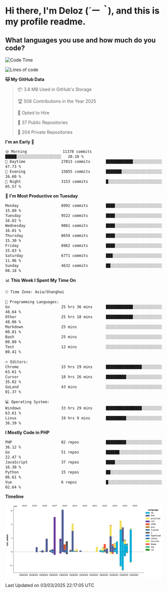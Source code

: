 # **Hi there, I'm Deloz (*´ー｀*), and this is my profile readme.**

## **What languages you use and how much do you code?**

<!--START_SECTION:waka-->
![Code Time](http://img.shields.io/badge/Code%20Time-5%2C809%20hrs%2037%20mins-blue)

![Lines of code](https://img.shields.io/badge/From%20Hello%20World%20I%27ve%20Written-49.8%20million%20lines%20of%20code-blue)

**🐱 My GitHub Data** 

> 📦 3.8 MB Used in GitHub's Storage 
 > 
> 🏆 508 Contributions in the Year 2025
 > 
> 💼 Opted to Hire
 > 
> 📜 37 Public Repositories 
 > 
> 🔑 204 Private Repositories 
 > 
**I'm an Early 🐤** 

```text
🌞 Morning                11378 commits       █████░░░░░░░░░░░░░░░░░░░░   20.10 % 
🌆 Daytime                27013 commits       ████████████░░░░░░░░░░░░░   47.73 % 
🌃 Evening                15055 commits       ███████░░░░░░░░░░░░░░░░░░   26.60 % 
🌙 Night                  3153 commits        █░░░░░░░░░░░░░░░░░░░░░░░░   05.57 % 
```
📅 **I'm Most Productive on Tuesday** 

```text
Monday                   8992 commits        ████░░░░░░░░░░░░░░░░░░░░░   15.89 % 
Tuesday                  9522 commits        ████░░░░░░░░░░░░░░░░░░░░░   16.82 % 
Wednesday                9061 commits        ████░░░░░░░░░░░░░░░░░░░░░   16.01 % 
Thursday                 8659 commits        ████░░░░░░░░░░░░░░░░░░░░░   15.30 % 
Friday                   8962 commits        ████░░░░░░░░░░░░░░░░░░░░░   15.83 % 
Saturday                 6771 commits        ███░░░░░░░░░░░░░░░░░░░░░░   11.96 % 
Sunday                   4632 commits        ██░░░░░░░░░░░░░░░░░░░░░░░   08.18 % 
```


📊 **This Week I Spent My Time On** 

```text
🕑︎ Time Zone: Asia/Shanghai

💬 Programming Languages: 
Go                       25 hrs 36 mins      ████████████░░░░░░░░░░░░░   48.64 % 
Other                    25 hrs 18 mins      ████████████░░░░░░░░░░░░░   48.06 % 
Markdown                 25 mins             ░░░░░░░░░░░░░░░░░░░░░░░░░   00.81 % 
Bash                     25 mins             ░░░░░░░░░░░░░░░░░░░░░░░░░   00.80 % 
Text                     12 mins             ░░░░░░░░░░░░░░░░░░░░░░░░░   00.41 % 

🔥 Editors: 
Chrome                   33 hrs 29 mins      ████████████████░░░░░░░░░   63.61 % 
Cursor                   18 hrs 26 mins      █████████░░░░░░░░░░░░░░░░   35.02 % 
GoLand                   43 mins             ░░░░░░░░░░░░░░░░░░░░░░░░░   01.37 % 

💻 Operating System: 
Windows                  33 hrs 29 mins      ████████████████░░░░░░░░░   63.61 % 
Linux                    19 hrs 9 mins       █████████░░░░░░░░░░░░░░░░   36.39 % 
```

**I Mostly Code in PHP** 

```text
PHP                      82 repos            █████████░░░░░░░░░░░░░░░░   36.12 % 
Go                       51 repos            ██████░░░░░░░░░░░░░░░░░░░   22.47 % 
JavaScript               37 repos            ████░░░░░░░░░░░░░░░░░░░░░   16.30 % 
Python                   15 repos            ██░░░░░░░░░░░░░░░░░░░░░░░   06.61 % 
Vue                      6 repos             █░░░░░░░░░░░░░░░░░░░░░░░░   02.64 % 
```



**Timeline**

![Lines of Code chart](https://raw.githubusercontent.com/deloz/deloz/main/assets/bar_graph.png)


 Last Updated on 03/03/2025 22:17:05 UTC
<!--END_SECTION:waka-->

